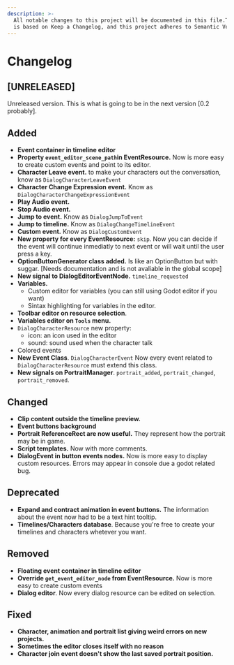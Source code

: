 ```yaml
---
description: >-
  All notable changes to this project will be documented in this file.The format
  is based on Keep a Changelog, and this project adheres to Semantic Versioning.
---
```


# Changelog

## \[UNRELEASED\]

Unreleased version. This is what is going to be in the next version \[0.2 probably\].

## Added

* **Event container in timeline editor**
* **Property `event_editor_scene_path`in EventResource.** Now is more easy to create custom events and point to its editor.
* **Character Leave event.** to make your characters out the conversation, know as `DialogCharacterLeaveEvent`
* **Character Change Expression event.** Know as `DialogCharacterChangeExpressionEvent`
* **Play Audio event.**
* **Stop Audio event.**
* **Jump to event.** Know as `DialogJumpToEvent`
* **Jump to timeline.** Know as `DialogChangeTimelineEvent`
* **Custom event.** Know as `DialogCustomEvent`
* **New property for every EventResource:** `skip`. Now you can decide if the event will continue inmediatly to next event or will wait until the user press a key.
* **OptionButtonGenerator class added.** Is like an OptionButton but with suggar. \[Needs documentation and is not avaliable in the global scope\]
* **New signal to DialogEditorEventNode.** `timeline_requested`
* **Variables.**
  * Custom editor for variables \(you can still using Godot editor if you want\)
  * Sintax highlighting for variables in the editor.
* **Toolbar editor on resource selection**.
* **Variables editor on `Tools` menu.**
* `DialogCharacterResource` new property:
  * icon: an icon used in the editor
  * sound: sound used when the character talk
* Colored events
* **New Event Class**. `DialogCharacterEvent` Now every event related to `DialogCharacterResource` must extend this class.
* **New signals on PortraitManager**. `portrait_added`, `portrait_changed`, `portrait_removed`.

## **Changed**

* **Clip content outside the timeline preview.**
* **Event buttons background**
* **Portrait ReferenceRect are now useful.** They represent how the portrait may be in game.
* **Script templates.** Now with more comments.
* **DialogEvent in button events nodes.** Now is more easy to display custom resources. Errors may appear in console due a godot related bug.

## **Deprecated**

* **Expand and contract animation in event buttons.** The information about the event now had to be a text hint tooltip.
* **Timelines/Characters database**. Because you're free to create your timelines and characters whetever you want.

## **Removed**

* **Floating event container in timeline editor**
* **Override `get_event_editor_node` from EventResource.** Now is more easy to create custom events
* **Dialog editor**. Now every dialog resource can be edited on selection.

## **Fixed**

* **Character, animation and portrait list giving weird errors on new projects.**
* **Sometimes the editor closes itself with no reason**
* **Character join event doesn't show the last saved portrait position.**

